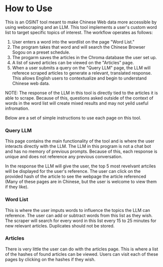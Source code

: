 # How to Use

This is an OSINT tool meant to make Chinese Web data more accessible by using webscraping and an LLM. This tool implements a user's custom word list to target specific topics of interest. The workflow operates as follows:

1. User enters a word into the wordlist on the page "Word List."
2. The program takes that word and will search the Chinese Browser Sogou on a preset schedule.
3. The progarm saves the articles in the Chroma database the user set up. 
4. A list of saved articles can be viewed on the "Articles" page. 
5. When a user submits a query on the "Query LLM" page, the LLM will referece scraped articles to generate a relevant, translated response. This allows English users to contextualize and begin to understand Chinese web data. 

NOTE: The response of the LLM in this tool is directly tied to the articles it is able to scrape. Because of this, questions asked outside of the context of words in the word list will create mixed results and may not yeild useful infromation. 

Below are a set of simple instructions to use each page on this tool.

### Query LLM

This page contains the main functionality of the tool and is where the user interacts directly with the LLM. The LLM in this program is not a chat bot and has no memory of previous prompts. Because of this, each response is unique and does not reference any previous conversation. 

In the response the LLM will give the user, the top 5 most revelvant artciles will be displayed for the user's reference. The user can click on the provided hash of the article to see the webpage the article referenced (Many of these pages are in Chinese, but the user is welcome to view them if they like).

### Word List

This is where the user imputs words to influence the topics the LLM can reference. The user can add or subtract words from this list as they wish. The scraper will search for every word in this list every 15 to 25 minutes for new relevant articles. Duplicates should not be stored. 

### Articles

There is very little the user can do with the articles page. This is where a list of the hashes of found articles can be viewed. Users can visit each of these pages by clicking on the hashes if they wish. 

